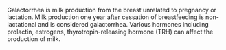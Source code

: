Galactorrhea is milk production from the breast unrelated to pregnancy or lactation. Milk production one year after cessation of breastfeeding is non-lactational and is considered galactorrhea. Various hormones including prolactin, estrogens, thyrotropin-releasing hormone (TRH) can affect the production of milk.